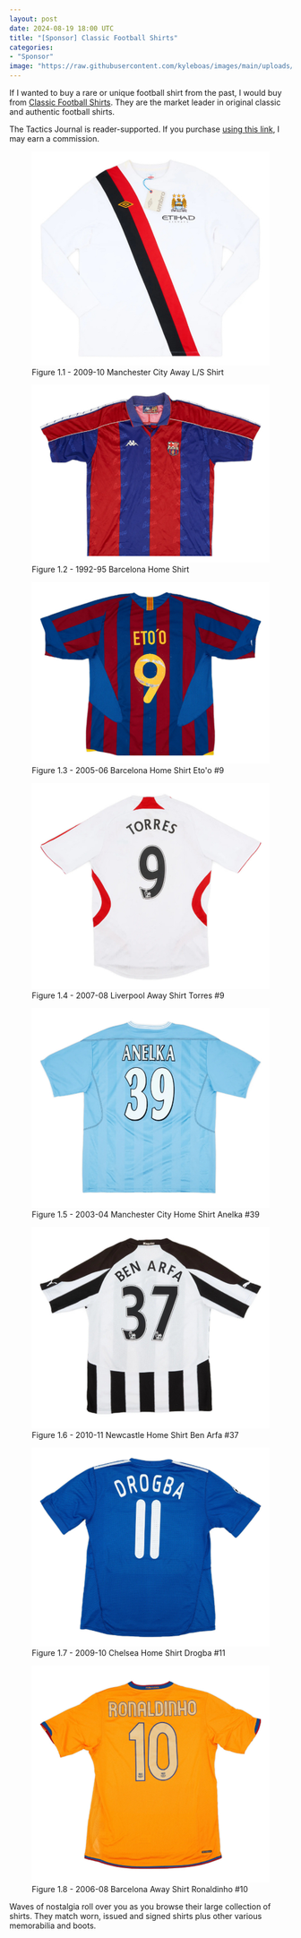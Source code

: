 ```yaml
---
layout: post
date: 2024-08-19 18:00 UTC
title: "[Sponsor] Classic Football Shirts"
categories:
- "Sponsor"
image: "https://raw.githubusercontent.com/kyleboas/images/main/uploads/2024/08/18/Image-18Aug2024_01:54:31.png"
---
```


If I wanted to buy a rare or unique football shirt from the past, I would buy from [Classic Football Shirts](https://www.classicfootballshirts.co.uk/?ref=mzgymjq&cid=&utm_source=affiliates). They are the market leader in original classic and authentic football shirts.

<!---more--->

The Tactics Journal is reader-supported. If you purchase [using this link](https://www.classicfootballshirts.co.uk/?ref=mzgymjq&cid=&utm_source=affiliates), I may earn a commission.

<figure>
    <img src="https://raw.githubusercontent.com/kyleboas/images/main/uploads/2024/08/18/Image-18Aug2024_01:22:09.png">
    <figcaption>Figure 1.1 - 2009-10 Manchester City Away L/S Shirt</figcaption>
</figure>

<figure>
    <img src="https://raw.githubusercontent.com/kyleboas/images/main/uploads/2024/08/18/Image-18Aug2024_01:25:14.png">
    <figcaption>Figure 1.2 - 1992-95 Barcelona Home Shirt</figcaption>
</figure>

<figure>
    <img src="https://raw.githubusercontent.com/kyleboas/images/main/uploads/2024/08/18/Image-18Aug2024_01:28:28.png">
    <figcaption>Figure 1.3 - 2005-06 Barcelona Home Shirt Eto'o #9</figcaption>
</figure>

<figure>
    <img src="https://raw.githubusercontent.com/kyleboas/images/main/uploads/2024/08/18/Image-18Aug2024_01:32:58.png">
    <figcaption>Figure 1.4 - 2007-08 Liverpool Away Shirt Torres #9</figcaption>
</figure>

<figure>
    <img src="https://raw.githubusercontent.com/kyleboas/images/main/uploads/2024/08/18/Image-18Aug2024_01:35:45.png">
    <figcaption>Figure 1.5 - 2003-04 Manchester City Home Shirt Anelka #39</figcaption>
</figure>

<figure>
    <img src="https://raw.githubusercontent.com/kyleboas/images/main/uploads/2024/08/18/Image-18Aug2024_01:38:22.png">
    <figcaption>Figure 1.6 - 2010-11 Newcastle Home Shirt Ben Arfa #37 </figcaption>
</figure>

<figure>
    <img src="https://raw.githubusercontent.com/kyleboas/images/main/uploads/2024/08/18/Image-18Aug2024_01:42:36.png">
    <figcaption>Figure 1.7 - 2009-10 Chelsea Home Shirt Drogba #11</figcaption>
</figure>

<figure>
    <img src="https://raw.githubusercontent.com/kyleboas/images/main/uploads/2024/08/18/Image-18Aug2024_01:45:11.png">
    <figcaption>Figure 1.8 - 2006-08 Barcelona Away Shirt Ronaldinho #10 </figcaption>
</figure>

Waves of nostalgia roll over you as you browse their large collection of shirts. They match worn, issued and signed shirts plus other various memorabilia and boots. 
